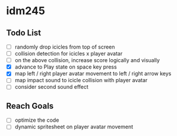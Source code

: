 # idm245

## Todo List

- [ ] randomly drop icicles from top of screen
- [ ] collision detection for icicles x player avatar
- [ ] on the above collision, increase score logically and visually
- [x] advance to Play state on space key press
- [x] map left / right player avatar movement to left / right arrow keys
- [ ] map impact sound to icicle collision with player avatar
- [ ] consider second sound effect

## Reach Goals

- [ ] optimize the code
- [ ] dynamic spritesheet on player avatar movement